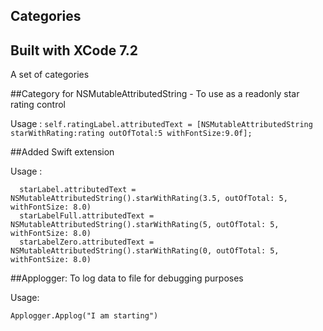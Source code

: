 ## Categories

## Built with XCode 7.2
A set of categories

##Category for NSMutableAttributedString - To use as a readonly star rating control

Usage : 
```self.ratingLabel.attributedText = [NSMutableAttributedString starWithRating:rating outOfTotal:5 withFontSize:9.0f];```

##Added Swift extension

Usage :
```
  starLabel.attributedText = NSMutableAttributedString().starWithRating(3.5, outOfTotal: 5, withFontSize: 8.0)
  starLabelFull.attributedText = NSMutableAttributedString().starWithRating(5, outOfTotal: 5, withFontSize: 8.0)
  starLabelZero.attributedText = NSMutableAttributedString().starWithRating(0, outOfTotal: 5, withFontSize: 8.0)
``` 
##Applogger: To log data to file for debugging purposes

Usage:
```
Applogger.Applog("I am starting")
```



